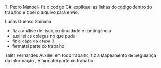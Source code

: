 1- Pedro Manoel- fiz o codigo C#, expliquei as linhas do codigo dentro do trabalho e zipei o arquivo para envio.

Lucas Guenko Shiroma 
- fiz a análise de risco,continuidade e contingência
- auxiliei os colegas no que pude
- fiz a capa da etapa 3
- formatei parte do trabalho

Talita Fernandes 
Auxiliei em todo trabalho, fiz a Mapeamento de Segurança da Informação , e formatei parte do trabalho.

